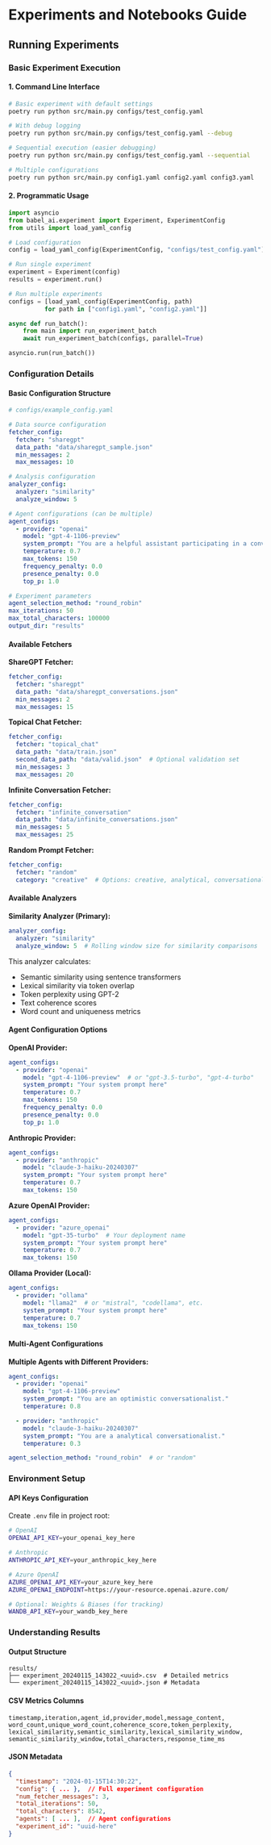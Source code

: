 # Experiments and Notebooks Guide

## Running Experiments

### Basic Experiment Execution

#### 1. Command Line Interface
```bash
# Basic experiment with default settings
poetry run python src/main.py configs/test_config.yaml

# With debug logging
poetry run python src/main.py configs/test_config.yaml --debug

# Sequential execution (easier debugging)
poetry run python src/main.py configs/test_config.yaml --sequential

# Multiple configurations
poetry run python src/main.py config1.yaml config2.yaml config3.yaml
```

#### 2. Programmatic Usage
```python
import asyncio
from babel_ai.experiment import Experiment, ExperimentConfig
from utils import load_yaml_config

# Load configuration
config = load_yaml_config(ExperimentConfig, "configs/test_config.yaml")

# Run single experiment
experiment = Experiment(config)
results = experiment.run()

# Run multiple experiments
configs = [load_yaml_config(ExperimentConfig, path)
          for path in ["config1.yaml", "config2.yaml"]]

async def run_batch():
    from main import run_experiment_batch
    await run_experiment_batch(configs, parallel=True)

asyncio.run(run_batch())
```

### Configuration Details

#### Basic Configuration Structure
```yaml
# configs/example_config.yaml

# Data source configuration
fetcher_config:
  fetcher: "sharegpt"
  data_path: "data/sharegpt_sample.json"
  min_messages: 2
  max_messages: 10

# Analysis configuration
analyzer_config:
  analyzer: "similarity"
  analyze_window: 5

# Agent configurations (can be multiple)
agent_configs:
  - provider: "openai"
    model: "gpt-4-1106-preview"
    system_prompt: "You are a helpful assistant participating in a conversation."
    temperature: 0.7
    max_tokens: 150
    frequency_penalty: 0.0
    presence_penalty: 0.0
    top_p: 1.0

# Experiment parameters
agent_selection_method: "round_robin"
max_iterations: 50
max_total_characters: 100000
output_dir: "results"
```

#### Available Fetchers

**ShareGPT Fetcher:**
```yaml
fetcher_config:
  fetcher: "sharegpt"
  data_path: "data/sharegpt_conversations.json"
  min_messages: 2
  max_messages: 15
```

**Topical Chat Fetcher:**
```yaml
fetcher_config:
  fetcher: "topical_chat"
  data_path: "data/train.json"
  second_data_path: "data/valid.json"  # Optional validation set
  min_messages: 3
  max_messages: 20
```

**Infinite Conversation Fetcher:**
```yaml
fetcher_config:
  fetcher: "infinite_conversation"
  data_path: "data/infinite_conversations.json"
  min_messages: 5
  max_messages: 25
```

**Random Prompt Fetcher:**
```yaml
fetcher_config:
  fetcher: "random"
  category: "creative"  # Options: creative, analytical, conversational
```

#### Available Analyzers

**Similarity Analyzer (Primary):**
```yaml
analyzer_config:
  analyzer: "similarity"
  analyze_window: 5  # Rolling window size for similarity comparisons
```

This analyzer calculates:
- Semantic similarity using sentence transformers
- Lexical similarity via token overlap
- Token perplexity using GPT-2
- Text coherence scores
- Word count and uniqueness metrics

#### Agent Configuration Options

**OpenAI Provider:**
```yaml
agent_configs:
  - provider: "openai"
    model: "gpt-4-1106-preview"  # or "gpt-3.5-turbo", "gpt-4-turbo"
    system_prompt: "Your system prompt here"
    temperature: 0.7
    max_tokens: 150
    frequency_penalty: 0.0
    presence_penalty: 0.0
    top_p: 1.0
```

**Anthropic Provider:**
```yaml
agent_configs:
  - provider: "anthropic"
    model: "claude-3-haiku-20240307"
    system_prompt: "Your system prompt here"
    temperature: 0.7
    max_tokens: 150
```

**Azure OpenAI Provider:**
```yaml
agent_configs:
  - provider: "azure_openai"
    model: "gpt-35-turbo"  # Your deployment name
    system_prompt: "Your system prompt here"
    temperature: 0.7
    max_tokens: 150
```

**Ollama Provider (Local):**
```yaml
agent_configs:
  - provider: "ollama"
    model: "llama2"  # or "mistral", "codellama", etc.
    system_prompt: "Your system prompt here"
    temperature: 0.7
    max_tokens: 150
```

#### Multi-Agent Configurations

**Multiple Agents with Different Providers:**
```yaml
agent_configs:
  - provider: "openai"
    model: "gpt-4-1106-preview"
    system_prompt: "You are an optimistic conversationalist."
    temperature: 0.8

  - provider: "anthropic"
    model: "claude-3-haiku-20240307"
    system_prompt: "You are a analytical conversationalist."
    temperature: 0.3

agent_selection_method: "round_robin"  # or "random"
```

### Environment Setup

#### API Keys Configuration
Create `.env` file in project root:
```bash
# OpenAI
OPENAI_API_KEY=your_openai_key_here

# Anthropic
ANTHROPIC_API_KEY=your_anthropic_key_here

# Azure OpenAI
AZURE_OPENAI_API_KEY=your_azure_key_here
AZURE_OPENAI_ENDPOINT=https://your-resource.openai.azure.com/

# Optional: Weights & Biases (for tracking)
WANDB_API_KEY=your_wandb_key_here
```

### Understanding Results

#### Output Structure
```
results/
├── experiment_20240115_143022_<uuid>.csv  # Detailed metrics
└── experiment_20240115_143022_<uuid>.json # Metadata
```

#### CSV Metrics Columns
```
timestamp,iteration,agent_id,provider,model,message_content,
word_count,unique_word_count,coherence_score,token_perplexity,
lexical_similarity,semantic_similarity,lexical_similarity_window,
semantic_similarity_window,total_characters,response_time_ms
```

#### JSON Metadata
```json
{
  "timestamp": "2024-01-15T14:30:22",
  "config": { ... },  // Full experiment configuration
  "num_fetcher_messages": 3,
  "total_iterations": 50,
  "total_characters": 8542,
  "agents": [ ... ],  // Agent configurations
  "experiment_id": "uuid-here"
}
```
